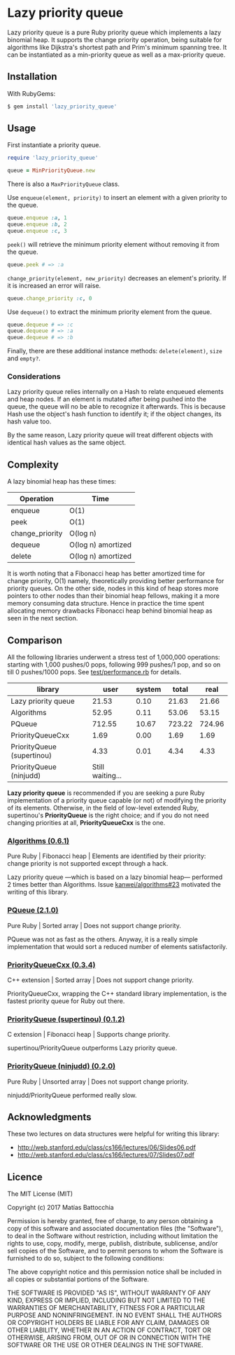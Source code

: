 # Lazy priority queue

Lazy priority queue is a pure Ruby priority queue which implements a lazy binomial heap.
It supports the change priority operation, being suitable for algorithms like Dijkstra's shortest path and Prim's minimum spanning tree.
It can be instantiated as a min-priority queue as well as a max-priority queue.

## Installation

With RubyGems:

```bash
$ gem install 'lazy_priority_queue'
```

## Usage

First instantiate a priority queue.

```ruby
require 'lazy_priority_queue'

queue = MinPriorityQueue.new
```

There is also a `MaxPriorityQueue` class.

Use `enqueue(element, priority)` to insert an element with a given priority to the queue.

```ruby
queue.enqueue :a, 1
queue.enqueue :b, 2
queue.enqueue :c, 3
```

`peek()` will retrieve the minimum priority element without removing it from the queue.

```ruby
queue.peek # => :a
```

`change_priority(element, new_priority)` decreases an element's priority. If it is increased an error will raise.

```ruby
queue.change_priority :c, 0
```

Use `dequeue()` to extract the minimum priority element from the queue.

```ruby
queue.dequeue # => :c
queue.dequeue # => :a
queue.dequeue # => :b
```

Finally, there are these additional instance methods: `delete(element)`, `size` and `empty?`.

### Considerations

Lazy priority queue relies internally on a Hash to relate enqueued elements and heap nodes.
If an element is mutated after being pushed into the queue, the queue will no be able to
recognize it afterwards. This is because Hash use the object's hash function to identify it;
if the object changes, its hash value too.

By the same reason, Lazy priority queue will treat different objects with identical hash values
as the same object.

## Complexity

A lazy binomial heap has these times:

Operation | Time
--------- | ----
enqueue | O(1)
peek | O(1)
change_priority | O(log n)
dequeue | O(log n) amortized
delete | O(log n) amortized

It is worth noting that a Fibonacci heap has better amortized time for change priority, O(1) namely, theoretically providing better performance for priority queues.
On the other side, nodes in this kind of heap stores more pointers to other nodes than their binomial heap fellows, making it a more memory consuming data structure.
Hence in practice the time spent allocating memory drawbacks Fibonacci heap behind binomial heap as seen in the next section.

## Comparison

All the following libraries underwent a stress test of 1,000,000 operations: starting with 1,000 pushes/0 pops, following 999 pushes/1 pop, and so on till 0 pushes/1000 pops.
See [test/performance.rb](blob/master/test/performance.rb) for details.

library | user | system | total | real
------- | ---- | -----  | ----- | ----
Lazy priority queue | 21.53 | 0.10 | 21.63 | 21.66
Algorithms | 52.95 | 0.11 | 53.06 | 53.15
PQueue | 712.55 | 10.67 | 723.22 | 724.96
PriorityQueueCxx | 1.69 | 0.00 | 1.69 | 1.69
PriorityQueue (supertinou) | 4.33 | 0.01 | 4.34 | 4.33
PriorityQueue (ninjudd) | Still waiting...

**Lazy priority queue** is recommended if you are seeking a pure Ruby implementation of a priority queue capable (or not) of
modifying the priority of its elements. Otherwise, in the field of low-level extended Ruby, supertinou's **PriorityQueue**
is the right choice; and if you do not need changing priorities at all, **PriorityQueueCxx** is the one.

### [Algorithms (0.6.1)](https://github.com/kanwei/algorithms)

Pure Ruby | Fibonacci heap | Elements are identified by their priority: change priority is not supported except through a hack.

Lazy priority queue —which is based on a lazy binomial heap— performed 2 times better than Algorithms.
Issue [kanwei/algorithms#23](https://github.com/kanwei/algorithms/issues/23) motivated the writing of this library.




### [PQueue (2.1.0)](https://github.com/rubyworks/pqueue)

Pure Ruby | Sorted array | Does not support change priority.

PQueue was not as fast as the others. Anyway, it is a really simple implementation
that would sort a reduced number of elements satisfactorily.




### [PriorityQueueCxx (0.3.4)](https://github.com/boborbt/priority_queue_cxx)

C++ extension | Sorted array | Does not support change priority.

PriorityQueueCxx, wrapping the C++ standard library implementation,
is the fastest priority queue for Ruby out there.




### [PriorityQueue (supertinou) (0.1.2)](https://github.com/supertinou/priority-queue)

C extension | Fibonacci heap | Supports change priority.

supertinou/PriorityQueue outperforms Lazy priority queue.




### [PriorityQueue (ninjudd) (0.2.0)](https://github.com/ninjudd/priority_queue)

Pure Ruby | Unsorted array | Does not support change priority.

ninjudd/PriorityQueue performed really slow.




## Acknowledgments

These two lectures on data structures were helpful for writing this library:
* http://web.stanford.edu/class/cs166/lectures/06/Slides06.pdf
* http://web.stanford.edu/class/cs166/lectures/07/Slides07.pdf

## Licence

The MIT License (MIT)

Copyright (c) 2017 Matías Battocchia

Permission is hereby granted, free of charge, to any person obtaining a copy
of this software and associated documentation files (the "Software"), to deal
in the Software without restriction, including without limitation the rights
to use, copy, modify, merge, publish, distribute, sublicense, and/or sell
copies of the Software, and to permit persons to whom the Software is
furnished to do so, subject to the following conditions:

The above copyright notice and this permission notice shall be included in all
copies or substantial portions of the Software.

THE SOFTWARE IS PROVIDED "AS IS", WITHOUT WARRANTY OF ANY KIND, EXPRESS OR
IMPLIED, INCLUDING BUT NOT LIMITED TO THE WARRANTIES OF MERCHANTABILITY,
FITNESS FOR A PARTICULAR PURPOSE AND NONINFRINGEMENT. IN NO EVENT SHALL THE
AUTHORS OR COPYRIGHT HOLDERS BE LIABLE FOR ANY CLAIM, DAMAGES OR OTHER
LIABILITY, WHETHER IN AN ACTION OF CONTRACT, TORT OR OTHERWISE, ARISING FROM,
OUT OF OR IN CONNECTION WITH THE SOFTWARE OR THE USE OR OTHER DEALINGS IN THE
SOFTWARE.
